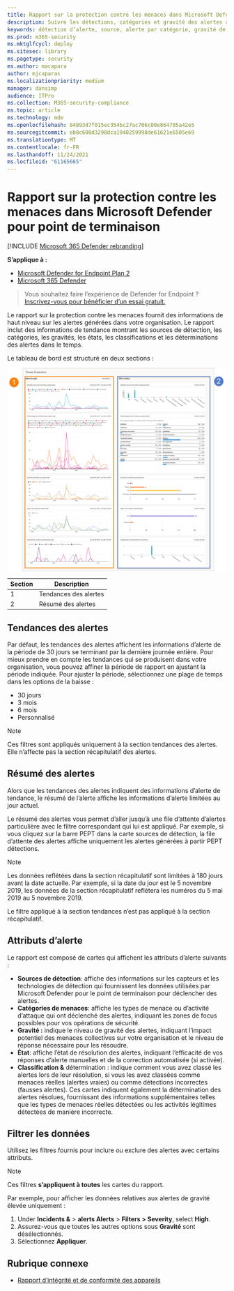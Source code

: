 ```yaml
---
title: Rapport sur la protection contre les menaces dans Microsoft Defender pour point de terminaison
description: Suivre les détections, catégories et gravité des alertes à l’aide du rapport de protection contre les menaces
keywords: détection d’alerte, source, alerte par catégorie, gravité de l’alerte, classification des alertes, détermination
ms.prod: m365-security
ms.mktglfcycl: deploy
ms.sitesec: library
ms.pagetype: security
ms.author: macapara
author: mjcaparas
ms.localizationpriority: medium
manager: dansimp
audience: ITPro
ms.collection: M365-security-compliance
ms.topic: article
ms.technology: mde
ms.openlocfilehash: 84893d7f015ec354bc27ac706c00e864705a42e5
ms.sourcegitcommit: eb8c600d3298dca1940259998de61621e6505e69
ms.translationtype: MT
ms.contentlocale: fr-FR
ms.lasthandoff: 11/24/2021
ms.locfileid: "61165665"
---
```

# <a name="threat-protection-report-in-microsoft-defender-for-endpoint"></a>Rapport sur la protection contre les menaces dans Microsoft Defender pour point de terminaison

[!INCLUDE [Microsoft 365 Defender rebranding](../../includes/microsoft-defender.md)]


**S’applique à :**
- [Microsoft Defender for Endpoint Plan 2](https://go.microsoft.com/fwlink/?linkid=2154037)
- [Microsoft 365 Defender](https://go.microsoft.com/fwlink/?linkid=2118804)

> Vous souhaitez faire l’expérience de Defender for Endpoint ? [Inscrivez-vous pour bénéficier d’un essai gratuit.](https://signup.microsoft.com/create-account/signup?products=7f379fee-c4f9-4278-b0a1-e4c8c2fcdf7e&ru=https://aka.ms/MDEp2OpenTrial?ocid=docs-wdatp-pullalerts-abovefoldlink)

Le rapport sur la protection contre les menaces fournit des informations de haut niveau sur les alertes générées dans votre organisation. Le rapport inclut des informations de tendance montrant les sources de détection, les catégories, les gravités, les états, les classifications et les déterminations des alertes dans le temps.

Le tableau de bord est structuré en deux sections :

![Image du rapport sur la protection contre les menaces.](images/threat-protection-reports.png)

Section|Description
---|---
1|Tendances des alertes
2|Résumé des alertes

## <a name="alert-trends"></a>Tendances des alertes
Par défaut, les tendances des alertes affichent les informations d’alerte de la période de 30 jours se terminant par la dernière journée entière. Pour mieux prendre en compte les tendances qui se produisent dans votre organisation, vous pouvez affiner la période de rapport en ajustant la période indiquée. Pour ajuster la période, sélectionnez une plage de temps dans les options de la baisse :

- 30 jours
- 3 mois
- 6 mois
- Personnalisé

> [!NOTE]
> Ces filtres sont appliqués uniquement à la section tendances des alertes. Elle n’affecte pas la section récapitulatif des alertes.

## <a name="alert-summary"></a>Résumé des alertes

Alors que les tendances des alertes indiquent des informations d’alerte de tendance, le résumé de l’alerte affiche les informations d’alerte limitées au jour actuel.

 Le résumé des alertes vous permet d’aller jusqu’à une file d’attente d’alertes particulière avec le filtre correspondant qui lui est appliqué. Par exemple, si vous cliquez sur la barre PEPT dans la carte sources de détection, la file d’attente des alertes affiche uniquement les alertes générées à partir PEPT détections.

> [!NOTE]
> Les données reflétées dans la section récapitulatif sont limitées à 180 jours avant la date actuelle. Par exemple, si la date du jour est le 5 novembre 2019, les données de la section récapitulatif reflétera les numéros du 5 mai 2019 au 5 novembre 2019.
>
> Le filtre appliqué à la section tendances n’est pas appliqué à la section récapitulatif.

## <a name="alert-attributes"></a>Attributs d’alerte

Le rapport est composé de cartes qui affichent les attributs d’alerte suivants :

- **Sources de détection**: affiche des informations sur les capteurs et les technologies de détection qui fournissent les données utilisées par Microsoft Defender pour le point de terminaison pour déclencher des alertes.
- **Catégories de menaces**: affiche les types de menace ou d’activité d’attaque qui ont déclenché des alertes, indiquant les zones de focus possibles pour vos opérations de sécurité.
- **Gravité :** indique le niveau de gravité des alertes, indiquant l’impact potentiel des menaces collectives sur votre organisation et le niveau de réponse nécessaire pour les résoudre.
- **État**: affiche l’état de résolution des alertes, indiquant l’efficacité de vos réponses d’alerte manuelles et de la correction automatisée (si activée).
- **Classification &** détermination : indique comment vous avez classé les alertes lors de leur résolution, si vous les avez classées comme menaces réelles (alertes vraies) ou comme détections incorrectes (fausses alertes). Ces cartes indiquent également la détermination des alertes résolues, fournissant des informations supplémentaires telles que les types de menaces réelles détectées ou les activités légitimes détectées de manière incorrecte.

## <a name="filter-data"></a>Filtrer les données

Utilisez les filtres fournis pour inclure ou exclure des alertes avec certains attributs.

> [!NOTE]
> Ces filtres **s’appliquent à toutes** les cartes du rapport.

Par exemple, pour afficher les données relatives aux alertes de gravité élevée uniquement :

1. Under **Incidents &** \> **alerts Alerts** \> **Filters > Severity**, select **High**.
2. Assurez-vous que toutes les autres options sous **Gravité** sont désélectionnés.
3. Sélectionnez **Appliquer**.

## <a name="related-topic"></a>Rubrique connexe

- [Rapport d’intégrité et de conformité des appareils](machine-reports.md)
